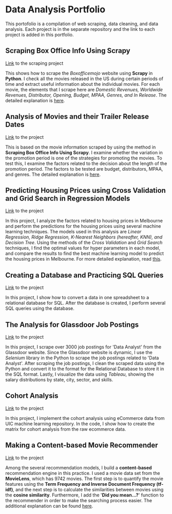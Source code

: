 # Data Analysis Portfolio
This portofolio is a compilation of web scraping, data cleaning, and data analysis. Each project is in the separate repository and the link to each project is added in this portfolio.  

## Scraping Box Office Info Using Scrapy
[Link](https://github.com/yjeong5126/scraping_boxofficemojo) to the scraping project

This shows how to scrape the *Boxofficemojo* website using **Scrapy** in **Python**. I check all the movies released in the US during certain periods of time and extract useful information about the individual movies. For each movie, the elements that I scrape here are *Domestic Revenues, Worldwide Revenues, Distributor, Opening, Budget, MPAA, Genres, and In Release*. The detailed explanation is [here](https://medium.com/analytics-vidhya/scraping-box-office-info-with-scrapy-f23f1f2d684f).

## Analysis of Movies and their Trailer Release Dates
[Link](https://github.com/yjeong5126/movietrailer_releasedate) to the project

This is based on the movie information scraped by using the method in **Scraping Box Office Info Using Scrapy**. I examine whether the variation in the promotion period is one of the strategies for promoting the movies. To test this, I examine the factors related to the decision about the length of the promotion period. The factors to be tested are budget, distributors, MPAA, and genres. The detailed explanation is [here](https://medium.com/@yjeong5126/analysis-of-movie-trailer-release-date-3c6e30681aea).

## Predicting Housing Prices using Cross Validation and Grid Search in Regression Models
[Link](https://github.com/yjeong5126/housing_prices) to the project

In this project, I analyze the factors related to housing prices in Melbourne and perform the predictions for the housing prices using several machine learning techniques. The models used in this analysis are *Linear Regression, Ridge Regression, K-Nearest Neighbors (hereafter, KNN), and Decision Tree*. Using the methods of the *Cross Validation* and *Grid Search* techniques, I find the optimal values for hyper parameters in each model, and compare the results to find the best machine learning model to predict the housing prices in Melbourne. For more detailed explanation, read [this](https://medium.com/@yjeong5126/predicting-housing-prices-in-melbourne-e3d5f49abf20).

## Creating a Database and Practicing SQL Queries
[Link](https://github.com/yjeong5126/sql_sample_sales_data) to the project

In this project, I show how to convert a data in one spreadsheet to a relational database for SQL. After the database is created, I perform several SQL queries using the database.

## The Analysis for Glassdoor Job Postings
[Link](https://github.com/yjeong5126/glassdoor_data_analyst) to the project

In this project, I scrape over 3000 job postings for 'Data Analyst' from the Glassdoor website. Since the Glassdoor website is dynamic, I use the *Selenium* library in the Python to scrape the job postings related to 'Data Analyst'. After scraping the job postings, I clean the scraped data using the Python and convert it to the format for the Relational Database to store it in the SQL format. Lastly, I visualize the data using *Tableau*, showing the salary distributions by state, city, sector, and skills.

## Cohort Analysis
[Link](https://github.com/yjeong5126/eCommerce-Analysis/blob/master/cohort_analysis/e_commerce_cohort_analysis.ipynb) to the project

In this project, I implement the cohort analysis using eCommerce data from UIC machine learning repository. In the code, I show how to create the matrix for cohort analysis from the raw ecommerce data. 

## Making a Content-based Movie Recommender
[Link](https://github.com/yjeong5126/movie_recommender/tree/master/content_based) to the project

Among the several recommendation models, I build a **content-based** recommendation engine in this practice. I used a movie data set from the **MovieLens**, which has 9742 movies. The first step is to quantify the movie features using the **Term Frequency and Inverse Document Frequency (tf-idf)**, and the next step is to calculate the similarities between movies using the **cosine similarity**. Furthermore, I add the '**Did you mean...?**' function to the recommender in order to make the searching process easier. The additional explanation can be found [here](https://yjeong5126.medium.com/creating-content-based-movie-recommender-with-python-7f7d1b739c63).


